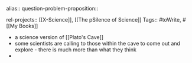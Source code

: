 alias::
question-problem-proposition::

rel-projects:: [[X-Science]], [[The pSilence of Science]]
Tags:: #toWrite, #[[My Books]]

- a science version of [[Plato's Cave]]
- some scientists are calling to those within the cave to come out and explore - there is much more than what they think
-
